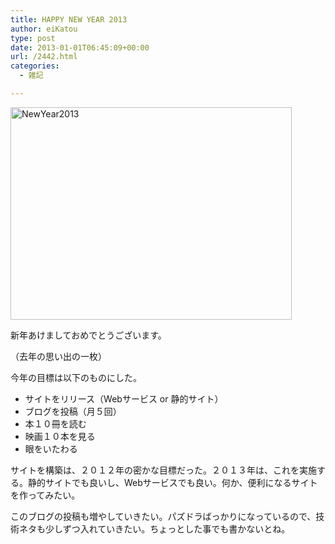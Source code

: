 ```yaml
---
title: HAPPY NEW YEAR 2013
author: eiKatou
type: post
date: 2013-01-01T06:45:09+00:00
url: /2442.html
categories:
  - 雑記

---
```

<img src="http://eikatou.net/blog/wp-content/uploads/2013/01/NewYear2013.jpg" alt="NewYear2013" width="450" height="340" class="alignnone size-full wp-image-2444" srcset="/uploads/2013/01/NewYear2013.jpg 450w, /uploads/2013/01/NewYear2013-300x226.jpg 300w" sizes="(max-width: 450px) 100vw, 450px" />
  
新年あけましておめでとうございます。
  
（去年の思い出の一枚）

今年の目標は以下のものにした。

  * サイトをリリース（Webサービス or 静的サイト）
  * ブログを投稿（月５回）
  * 本１０冊を読む
  * 映画１０本を見る
  * 眼をいたわる

サイトを構築は、２０１２年の密かな目標だった。２０１３年は、これを実施する。静的サイトでも良いし、Webサービスでも良い。何か、便利になるサイトを作ってみたい。

このブログの投稿も増やしていきたい。パズドラばっかりになっているので、技術ネタも少しずつ入れていきたい。ちょっとした事でも書かないとね。

